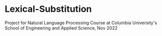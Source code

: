 # Lexical-Substitution
Project for Natural Language Processing Course at Columbia University's School of Engineering and Applied Science, Nov 2022
